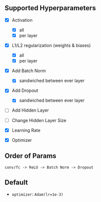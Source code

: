 ## Supported Hyperparameters

- [x] Activation
    - [x] all
    - [x] per layer
- [x] L1/L2 regularization (weights & biases)
    - [x] all
    - [x] per layer
- [x] Add Batch Norm
    - [x] sandwiched between ever layer
- [x] Add Dropout
    - [x] sandwiched between ever layer
- [ ] Add Hidden Layer
- [ ] Change Hidden Layer Size
- [x] Learning Rate
- [x] Optimizer


## Order of Params

`conv/fc -> ReLU -> Batch Norm -> Dropout`

## Default

- `optimizer`: `Adam(lr=1e-3)`
